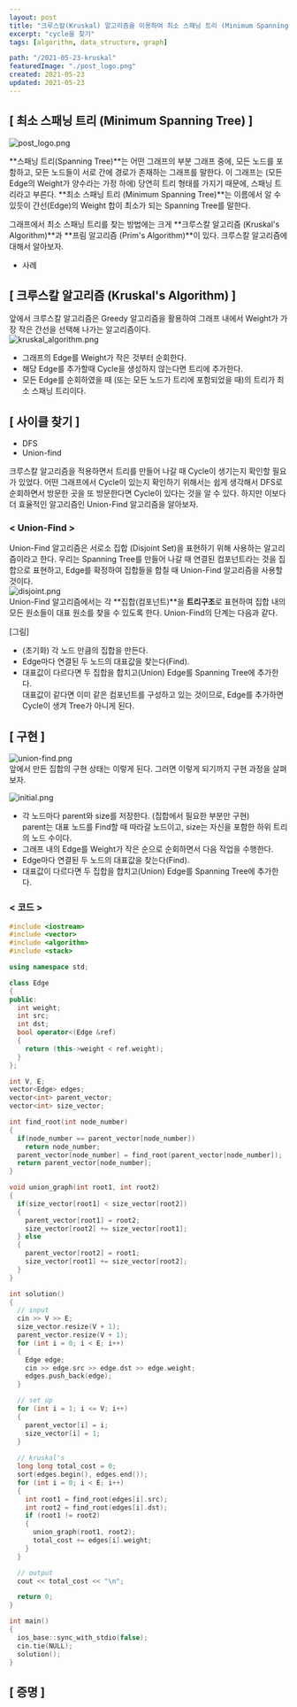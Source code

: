 ```yaml
---
layout: post
title: "크루스칼(Kruskal) 알고리즘을 이용하여 최소 스패닝 트리 (Minimum Spanning Tree) 찾기"
excerpt: "cycle을 찾기"
tags: [algorithm, data_structure, graph]

path: "/2021-05-23-kruskal"
featuredImage: "./post_logo.png"
created: 2021-05-23
updated: 2021-05-23
---
```


## [ 최소 스패닝 트리 (Minimum Spanning Tree) ]  

![post_logo.png](post_logo.png)  

**스패닝 트리(Spanning Tree)**는 어떤 그래프의 부분 그래프 중에, 모든 노드를 포함하고, 모든 노드들이 서로 간에 경로가 존재하는 그래프를 말한다. 이 그래프는 (모든 Edge의 Weight가 양수라는 가정 하에) 당연히 트리 형태를 가지기 때문에, 스패닝 트리라고 부른다. **최소 스패닝 트리 (Minimum Spanning Tree)**는 이름에서 알 수 있듯이 간선(Edge)의 Weight 합이 최소가 되는 Spanning Tree를 말한다.  

그래프에서 최소 스패닝 트리를 찾는 방법에는 크게 **크루스칼 알고리즘 (Kruskal's Algorithm)**과 **프림 알고리즘 (Prim's Algorithm)**이 있다. 크루스칼 알고리즘에 대해서 알아보자.  

- 사례  

## [ 크루스칼 알고리즘 (Kruskal's Algorithm) ]  
 앞에서 크루스칼 알고리즘은 Greedy 알고리즘을 활용하여 그래프 내에서 Weight가 가장 작은 간선을 선택해 나가는 알고리즘이다.  
![kruskal_algorithm.png](kruskal.png)  
- 그래프의 Edge를 Weight가 작은 것부터 순회한다.  
- 해당 Edge를 추가할때 Cycle을 생성하지 않는다면 트리에 추가한다.  
- 모든 Edge를 순회하였을 때 (또는 모든 노드가 트리에 포함되었을 때)의 트리가 최소 스패닝 트리이다.  

## [ 사이클 찾기 ]  
- DFS  
- Union-find  

크루스칼 알고리즘을 적용하면서 트리를 만들어 나갈 때 Cycle이 생기는지 확인할 필요가 있었다. 어떤 그래프에서 Cycle이 있는지 확인하기 위해서는 쉽게 생각해서 DFS로 순회하면서 방문한 곳을 또 방문한다면 Cycle이 있다는 것을 알 수 있다. 하지만 이보다 더 효율적인 알고리즘인 Union-Find 알고리즘을 알아보자.  

### < Union-Find >  
Union-Find 알고리즘은 서로소 집합 (Disjoint Set)을 표현하기 위해 사용하는 알고리즘이라고 한다. 우리는 Spanning Tree를 만들어 나갈 때 연결된 컴포넌트라는 것을 집합으로 표현하고, Edge를 확정하여 집합들을 합칠 때 Union-Find 알고리즘을 사용할 것이다.  
![disjoint.png](disjoint.png)  
Union-Find 알고리즘에서는 각 **집합(컴포넌트)**을 **트리구조**로 표현하여 집합 내의 모든 원소들이 대표 원소를 찾을 수 있도록 한다. Union-Find의 단계는 다음과 같다.  

[그림]  
- (초기화) 각 노드 만큼의 집합을 만든다.  
- Edge마다 연결된 두 노드의 대표값을 찾는다(Find).  
- 대표값이 다르다면 두 집합을 합치고(Union) Edge를 Spanning Tree에 추가한다.  
  대표값이 같다면 이미 같은 컴포넌트를 구성하고 있는 것이므로, Edge를 추가하면 Cycle이 생겨 Tree가 아니게 된다.  


## [ 구현 ]  
![union-find.png](union-find.png)  
앞에서 만든 집합의 구현 상태는 이렇게 된다. 그러면 이렇게 되기까지 구현 과정을 살펴보자.  

![initial.png](initial.png)  
- 각 노드마다 parent와 size를 저장한다. (집합에서 필요한 부분만 구현)   
  parent는 대표 노드를 Find할 때 따라갈 노드이고, size는 자신을 포함한 하위 트리의 노드 수이다.   
- 그래프 내의 Edge를 Weight가 작은 순으로 순회하면서 다음 작업을 수행한다.  
- Edge마다 연결된 두 노드의 대표값을 찾는다(Find).  
- 대표값이 다르다면 두 집합을 합치고(Union) Edge를 Spanning Tree에 추가한다.  

### < 코드 >  
``` cpp
#include <iostream>
#include <vector>
#include <algorithm>
#include <stack>

using namespace std;

class Edge
{
public:
  int weight;
  int src;
  int dst;
  bool operator<(Edge &ref)
  {
    return (this->weight < ref.weight);
  }
};

int V, E;
vector<Edge> edges;
vector<int> parent_vector;
vector<int> size_vector;

int find_root(int node_number)
{
  if(node_number == parent_vector[node_number])
    return node_number;
  parent_vector[node_number] = find_root(parent_vector[node_number]);
  return parent_vector[node_number];
}

void union_graph(int root1, int root2)
{
  if(size_vector[root1] < size_vector[root2])
  {
    parent_vector[root1] = root2;
    size_vector[root2] += size_vector[root1];
  } else
  {
    parent_vector[root2] = root1;
    size_vector[root1] += size_vector[root2];
  }
}

int solution()
{
  // input
  cin >> V >> E;
  size_vector.resize(V + 1);
  parent_vector.resize(V + 1);
  for (int i = 0; i < E; i++)
  {
    Edge edge;
    cin >> edge.src >> edge.dst >> edge.weight;
    edges.push_back(edge);
  }

  // set up
  for (int i = 1; i <= V; i++)
  {
    parent_vector[i] = i;
    size_vector[i] = 1;
  }
  
  // kruskal's
  long long total_cost = 0;
  sort(edges.begin(), edges.end());
  for (int i = 0; i < E; i++)
  {
    int root1 = find_root(edges[i].src);
    int root2 = find_root(edges[i].dst);
    if (root1 != root2)
    {
      union_graph(root1, root2);
      total_cost += edges[i].weight;
    }
  }

  // output
  cout << total_cost << "\n";

  return 0;
}

int main()
{
  ios_base::sync_with_stdio(false);
  cin.tie(NULL);
  solution();
}
```


## [ 증명 ]

